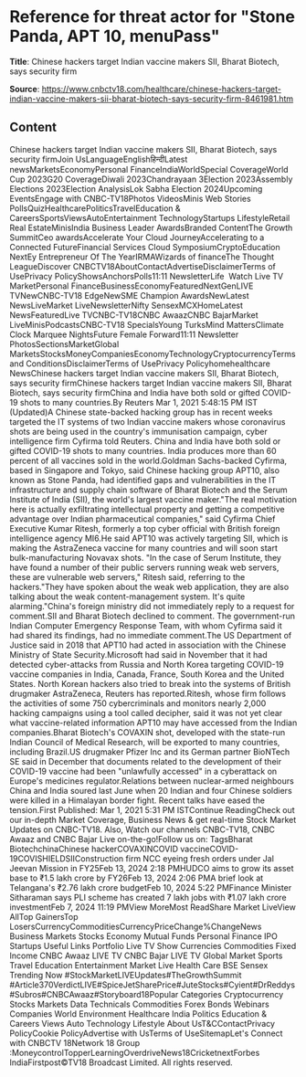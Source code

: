 # Reference for threat actor for "Stone Panda, APT 10, menuPass"

**Title**: Chinese hackers target Indian vaccine makers SII, Bharat Biotech, says security firm

**Source**: https://www.cnbctv18.com/healthcare/chinese-hackers-target-indian-vaccine-makers-sii-bharat-biotech-says-security-firm-8461981.htm

## Content
Chinese hackers target Indian vaccine makers SII, Bharat Biotech, says security firmJoin UsLanguageEnglishहिन्दीLatest newsMarketsEconomyPersonal FinanceIndiaWorldSpecial CoverageWorld Cup 2023G20 CoverageDiwali 2023Chandrayaan 3Election 2023Assembly Elections 2023Election AnalysisLok Sabha Election 2024Upcoming EventsEngage with CNBC-TV18Photos VideosMinis Web Stories PollsQuizHealthcarePoliticsTravelEducation & CareersSportsViewsAutoEntertainment TechnologyStartups LifestyleRetail  Real EstateMinisIndia Business Leader AwardsBranded ContentThe Growth SummitCeo awardsAccelerate Your Cloud JourneyAccelerating to a Connected FutureFinancial Services Cloud SymposiumCryptoEducation NextEy Entrepreneur Of The YearIRMAWizards of financeThe Thought LeagueDiscover CNBCTV18AboutContactAdvertiseDisclaimerTerms of UsePrivacy PolicyShowsAnchorsPolls11:11 NewsletterLife  Watch Live TV MarketPersonal FinanceBusinessEconomyFeaturedNextGenLIVE TVNewCNBC-TV18 EdgeNewSME Champion AwardsNewLatest NewsLiveMarket LiveNewsletterNifty SensexMCXHomeLatest NewsFeaturedLive TVCNBC-TV18CNBC AwaazCNBC BajarMarket LiveMinisPodcastsCNBC-TV18 SpecialsYoung TurksMind MattersClimate Clock Marquee NightsFuture Female Forward11:11 Newsletter PhotosSectionsMarketGlobal MarketsStocksMoneyCompaniesEconomyTechnologyCryptocurrencyTerms and ConditionsDisclaimerTerms of UsePrivacy Policyhomehealthcare NewsChinese hackers target Indian vaccine makers SII, Bharat Biotech, says security firmChinese hackers target Indian vaccine makers SII, Bharat Biotech, says security firmChina and India have both sold or gifted COVID-19 shots to many countries.By Reuters Mar 1, 2021 5:48:15 PM IST (Updated)A Chinese state-backed hacking group has in recent weeks targeted the IT systems of two Indian vaccine makers whose coronavirus shots are being used in the country's immunisation campaign, cyber intelligence firm Cyfirma told Reuters. China and India have both sold or gifted COVID-19 shots to many countries. India produces more than 60 percent of all vaccines sold in the world.Goldman Sachs-backed Cyfirma, based in Singapore and Tokyo, said Chinese hacking group APT10, also known as Stone Panda, had identified gaps and vulnerabilities in the IT infrastructure and supply chain software of Bharat Biotech and the Serum Institute of India (SII), the world's largest vaccine maker."The real motivation here is actually exfiltrating intellectual property and getting a competitive advantage over Indian pharmaceutical companies," said Cyfirma Chief Executive Kumar Ritesh, formerly a top cyber official with British foreign intelligence agency MI6.He said APT10 was actively targeting SII, which is making the AstraZeneca vaccine for many countries and will soon start bulk-manufacturing Novavax shots. "In the case of Serum Institute, they have found a number of their public servers running weak web servers, these are vulnerable web servers," Ritesh said, referring to the hackers."They have spoken about the weak web application, they are also talking about the weak content-management system. It's quite alarming."China's foreign ministry did not immediately reply to a request for comment.SII and Bharat Biotech declined to comment. The government-run Indian Computer Emergency Response Team, with whom Cyfirma said it had shared its findings, had no immediate comment.The US Department of Justice said in 2018 that APT10 had acted in association with the Chinese Ministry of State Security.Microsoft had said in November that it had detected cyber-attacks from Russia and North Korea targeting COVID-19 vaccine companies in India, Canada, France, South Korea and the United States. North Korean hackers also tried to break into the systems of British drugmaker AstraZeneca, Reuters has reported.Ritesh, whose firm follows the activities of some 750 cybercriminals and monitors nearly 2,000 hacking campaigns using a tool called decipher, said it was not yet clear what vaccine-related information APT10 may have accessed from the Indian companies.Bharat Biotech's COVAXIN shot, developed with the state-run Indian Council of Medical Research, will be exported to many countries, including Brazil.US drugmaker Pfizer Inc and its German partner BioNTech SE said in December that documents related to the development of their COVID-19 vaccine had been "unlawfully accessed" in a cyberattack on Europe's medicines regulator.Relations between nuclear-armed neighbours China and India soured last June when 20 Indian and four Chinese soldiers were killed in a Himalayan border fight. Recent talks have eased the tension.First Published: Mar 1, 2021 5:31 PM ISTContinue ReadingCheck out our in-depth Market Coverage, Business News & get real-time Stock Market Updates on CNBC-TV18. Also, Watch  our channels CNBC-TV18, CNBC Awaaz and CNBC Bajar Live on-the-go!Follow us on: TagsBharat BiotechchinaChinese hackerCOVAXINCOVID vaccineCOVID-19COVISHIELDSIIConstruction firm NCC eyeing fresh orders under Jal Jeevan Mission in FY25Feb 13, 2024 2:18 PMHUDCO aims to grow its asset base to ₹1.5 lakh crore by FY26Feb 13, 2024 2:06 PMA brief look at Telangana's ₹2.76 lakh crore budgetFeb 10, 2024 5:22 PMFinance Minister Sitharaman says PLI scheme has created 7 lakh jobs with ₹1.07 lakh crore investmentFeb 7, 2024 11:19 PMView MoreMost ReadShare Market LiveView AllTop GainersTop LosersCurrencyCommoditiesCurrencyPriceChange%ChangeNews Business  Markets  Stocks  Economy  Mutual Funds  Personal Finance  IPO  Startups Useful Links Portfolio  Live TV  Show  Currencies  Commodities  Fixed Income  CNBC Awaaz LIVE TV  CNBC Bajar LIVE TV  Global Market  Sports  Travel  Education  Entertainment  Market Live  Health Care  BSE  Sensex Trending Now #StockMarketLIVEUpdates#TheGrowthSummit #Article370VerdictLIVE#SpiceJetSharePrice#JuteStocks#Cyient#DrReddys #Subros#CNBCAwaaz#Storyboard18Popular Categories Cryptocurrency  Stocks  Markets Data  Technicals  Commodities  Forex  Bonds  Webinars  Companies  World  Environment  Healthcare  India  Politics  Education & Careers  Views  Auto  Technology  Lifestyle About UsT&CContactPrivacy PolicyCookie PolicyAdvertise with UsTerms of UseSitemapLet's Connect with CNBCTV 18Network 18 Group :MoneycontrolTopperLearningOverdriveNews18CricketnextForbes IndiaFirstpost©TV18 Broadcast Limited. All rights reserved.